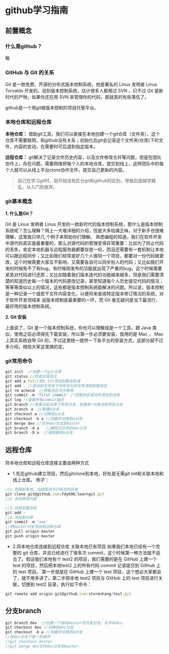 # github学习指南

## 前置概念
### 什么是github？
略
### GitHub 与 Git 的关系

Git 是一款免费、开源的分布式版本控制系统，他是著名的 Linux 发明者 Linus Torvalds 开发的。说到版本控制系统，估计很多人都用过 SVN ，只不过 Git 是新时代的产物，如果你还在用 SVN 来管理你的代码，那就真的有些落伍了。

github是一个用git做版本控制的项目托管平台。

### 本地仓库和远程仓库
  **本地仓库：**
  借助git工具，我们可以直接在本地创建一个git仓库（文件夹），这个仓库不需要联网，和github没有关系；初始化后git会记录这个文件夹(仓库)下的文件，内容的变动，在需要时可后退到指定版本。
  
  **远程仓库：**
  git解决了记录文件历史内容，以及文件修改合并等问题，但是在团队协作上，存在问题，需要网络把每个人的本地仓库，提交到线上，这样团队中的每个人就可以从线上平台clone协作文件，提交自己更新的内容。
  
  >自己在学习git时，刚开始没有区分git和github的区别，导致后面越学越乱，从入门到放弃。


### git基本概念

**1. 什么是Git？**

Git 是 Linux 发明者 Linus 开发的一款新时代的版本控制系统，那什么是版本控制系统呢？怎么理解？网上一大堆详细的介绍，但是大多枯燥乏味，对于新手也很难理解，这里我只举几
个例子来帮助你们理解。
熟悉编程的知道，我们在软件开发中源代码其实是最重要的，那么对源代码的管理变得异常重要：比如为了防止代码的丢失，肯定本地机器与远程服务器都要存放一份，而且还需要有一套机制让本地可以跟远程同步；又比如我们经常是好几个人做同一个项目，都要对一份代码做更改，这个时候需要大家互不影响，又需要各自可以同步别人的代码；又比如我们开发的时候免不了有bug，有时候刚发布的功能就出现了严重的bug，这个时候需要紧急对代码进行还原；又比如随着我们版本迭代的功能越来越多，但是我们需要清楚的知道历史每一个版本的代码更改记录，甚至知道每个人历史提交代码的情况；等等等类似以上的情况，这些都是版本控制系统能解决的问题。所以说，版本控制是一种记录一个或若干文件内容变化，以便将来查阅特定版本修订情况的系统，对于软件开发领域来
说版本控制是最重要的一环，而 Git 毫无疑问是当下最流行、最好用的版本控制系统。

**2. Git 安装**

上面说了，Git 是一个版本控制系统，你也可以理解成是一个工具，跟 Java 类似，使用之前必须得先下载安装，所以第一步必须要安装，我用的是 Mac ， Mac 上其实系统自带 Git 的，不过这里统一提供一下各平台的安装方式，这部分就不过多介绍，相信大家这里搞的定。

### git常用命令

```js
git init  //创建一个git仓库
git status //检查仓库变化
git add a.txt//把a.txt添加到暂存区域
git add . //把当前文件夹下所有变化的文件添加到暂存区
git rm achecd  //把暂存区文件移除
git commit -m 'first commit' //把暂存区域文件添加到仓库
git log //查看所有commit描述
git branch //查看当前仓库下所有分支，前面有*代表当前所在分支
git branch ａ　//新建a分支
git checkout a //切换到a分支
git checkout -b a //创建并切换到a分支
git merge dev //合并dev分支到master
git branch -d a   //删除已合并的dev分支
git branch -D a  //强制删除a分支·

```

## 远程仓库
将本地仓库和远程仓库连接主要由两种方式

- 1.先在github建立项目，然后gitclone到本地，好处是无需git init和关联本地和线上仓库。
例子：
```js
//1.克隆到本地，也就是命令行所在的目录
git clone git@github.com:fdy696/learngit.git
//2.本地修改内容

//3.存放到暂存区
git add ~
//4.添加到仓库
git commit -m 'xxx'
//把master分支添加到远程仓库
git pull origin master
git push origin master


```
- 2.将本地仓库连接到远程仓库
关联本地已有项目 如果我们本地已经有一个完整的 git 仓库，并且已经进行了很多次 commit，这个时候第一种方法就不适合了。假设我们本地有个 test2 的项目，我们需要的是在 GitHub 上建一个 test 的项目，然后把本地test2 上的所有代码 commit 记录提交到 GitHub 上的 test 项目。
第一步就是在 GitHub 上建一个 test 项目，这个想必大家都会了，就不用多讲了。第二步把本地 test2 项目与 GitHub 上的 test 项目进行关联，切换到 test2 目录，执行如下命令：
```js
git remote add origin git@github.com:stormzhang/test.git
```
## 分支branch
```js
git branch dev  //创建一个指向master的开发分支，名字叫dev.
git checkout dev //切换到dev分支
git checkout -b a //创建并切换到a分支
//在dev分支下做一些操作
//git checkout master
//git marge dev合并dev分支到master.

```

